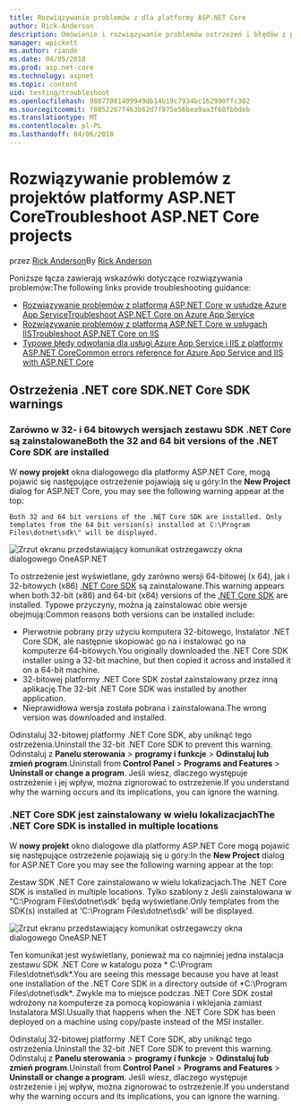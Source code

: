 ```yaml
---
title: Rozwiązywanie problemów z dla platformy ASP.NET Core
author: Rick-Anderson
description: Omówienie i rozwiązywanie problemów ostrzeżeń i błędów z projektów platformy ASP.NET Core.
manager: wpickett
ms.author: riande
ms.date: 04/05/2018
ms.prod: asp.net-core
ms.technology: aspnet
ms.topic: content
uid: testing/troubleshoot
ms.openlocfilehash: 98077081409949db14b19c7934bc162990ffc302
ms.sourcegitcommit: f8852267f463b62d7f975e56bea9aa3f68fbbdeb
ms.translationtype: MT
ms.contentlocale: pl-PL
ms.lasthandoff: 04/06/2018
---
```

# <a name="troubleshoot-aspnet-core-projects"></a><span data-ttu-id="72aa3-103">Rozwiązywanie problemów z projektów platformy ASP.NET Core</span><span class="sxs-lookup"><span data-stu-id="72aa3-103">Troubleshoot ASP.NET Core projects</span></span>

<span data-ttu-id="72aa3-104">przez [Rick Anderson](https://twitter.com/RickAndMSFT)</span><span class="sxs-lookup"><span data-stu-id="72aa3-104">By [Rick Anderson](https://twitter.com/RickAndMSFT)</span></span>

<span data-ttu-id="72aa3-105">Poniższe łącza zawierają wskazówki dotyczące rozwiązywania problemów:</span><span class="sxs-lookup"><span data-stu-id="72aa3-105">The following links provide troubleshooting guidance:</span></span>

* [<span data-ttu-id="72aa3-106">Rozwiązywanie problemów z platformą ASP.NET Core w usłudze Azure App Service</span><span class="sxs-lookup"><span data-stu-id="72aa3-106">Troubleshoot ASP.NET Core on Azure App Service</span></span>](xref:host-and-deploy/azure-apps/troubleshoot)
* [<span data-ttu-id="72aa3-107">Rozwiązywanie problemów z platformą ASP.NET Core w usługach IIS</span><span class="sxs-lookup"><span data-stu-id="72aa3-107">Troubleshoot ASP.NET Core on IIS</span></span>](xref:host-and-deploy/iis/troubleshoot)
* [<span data-ttu-id="72aa3-108">Typowe błędy odwołania dla usługi Azure App Service i IIS z platformy ASP.NET Core</span><span class="sxs-lookup"><span data-stu-id="72aa3-108">Common errors reference for Azure App Service and IIS with ASP.NET Core</span></span>](xref:host-and-deploy/azure-iis-errors-reference)

<a name="sdk"></a>
## <a name="net-core-sdk-warnings"></a><span data-ttu-id="72aa3-109">Ostrzeżenia .NET core SDK</span><span class="sxs-lookup"><span data-stu-id="72aa3-109">.NET Core SDK warnings</span></span>

### <a name="both-the-32-and-64-bit-versions-of-the-net-core-sdk-are-installed"></a><span data-ttu-id="72aa3-110">Zarówno w 32- i 64 bitowych wersjach zestawu SDK .NET Core są zainstalowane</span><span class="sxs-lookup"><span data-stu-id="72aa3-110">Both the 32 and 64 bit versions of the .NET Core SDK are installed</span></span>
<span data-ttu-id="72aa3-111">W **nowy projekt** okna dialogowego dla platformy ASP.NET Core, mogą pojawić się następujące ostrzeżenie pojawiają się u góry:</span><span class="sxs-lookup"><span data-stu-id="72aa3-111">In the **New Project** dialog for ASP.NET Core, you may see the following warning appear at the top:</span></span> 

    Both 32 and 64 bit versions of the .NET Core SDK are installed. Only templates from the 64 bit version(s) installed at C:\Program Files\dotnet\sdk\" will be displayed.

![Zrzut ekranu przedstawiający komunikat ostrzegawczy okna dialogowego OneASP.NET](troubleshoot/_static/both32and64bit.png)

<span data-ttu-id="72aa3-113">To ostrzeżenie jest wyświetlane, gdy zarówno wersji 64-bitowej (x 64), jak i 32-bitowych (x86) [.NET Core SDK](https://www.microsoft.com/net/download/all) są zainstalowane.</span><span class="sxs-lookup"><span data-stu-id="72aa3-113">This warning appears when both 32-bit (x86) and 64-bit (x64) versions of the [.NET Core SDK](https://www.microsoft.com/net/download/all) are installed.</span></span> <span data-ttu-id="72aa3-114">Typowe przyczyny, można ją zainstalować obie wersje obejmują:</span><span class="sxs-lookup"><span data-stu-id="72aa3-114">Common reasons both versions can be installed include:</span></span>

* <span data-ttu-id="72aa3-115">Pierwotnie pobrany przy użyciu komputera 32-bitowego, Instalator .NET Core SDK, ale następnie skopiować go na i instalować go na komputerze 64-bitowych.</span><span class="sxs-lookup"><span data-stu-id="72aa3-115">You originally downloaded the .NET Core SDK installer using a 32-bit machine, but then copied it across and installed it on a 64-bit machine.</span></span> 
* <span data-ttu-id="72aa3-116">32-bitowej platformy .NET Core SDK został zainstalowany przez inną aplikację.</span><span class="sxs-lookup"><span data-stu-id="72aa3-116">The 32-bit .NET Core SDK was installed by another application.</span></span>
* <span data-ttu-id="72aa3-117">Nieprawidłowa wersja została pobrana i zainstalowana.</span><span class="sxs-lookup"><span data-stu-id="72aa3-117">The wrong version was downloaded and installed.</span></span>

<span data-ttu-id="72aa3-118">Odinstaluj 32-bitowej platformy .NET Core SDK, aby uniknąć tego ostrzeżenia.</span><span class="sxs-lookup"><span data-stu-id="72aa3-118">Uninstall the 32-bit .NET Core SDK to prevent this warning.</span></span> <span data-ttu-id="72aa3-119">Odinstaluj z **Panelu sterowania** > **programy i funkcje** > **Odinstaluj lub zmień program**.</span><span class="sxs-lookup"><span data-stu-id="72aa3-119">Uninstall from **Control Panel** > **Programs and Features** > **Uninstall or change a program**.</span></span> <span data-ttu-id="72aa3-120">Jeśli wiesz, dlaczego występuje ostrzeżenie i jej wpływ, można zignorować to ostrzeżenie.</span><span class="sxs-lookup"><span data-stu-id="72aa3-120">If you understand why the warning occurs and its implications, you can ignore the warning.</span></span>

### <a name="the-net-core-sdk-is-installed-in-multiple-locations"></a><span data-ttu-id="72aa3-121">.NET Core SDK jest zainstalowany w wielu lokalizacjach</span><span class="sxs-lookup"><span data-stu-id="72aa3-121">The .NET Core SDK is installed in multiple locations</span></span>
<span data-ttu-id="72aa3-122">W **nowy projekt** okno dialogowe dla platformy ASP.NET Core mogą pojawić się następujące ostrzeżenie pojawiają się u góry:</span><span class="sxs-lookup"><span data-stu-id="72aa3-122">In the **New Project** dialog for ASP.NET Core you may see the following warning appear at the top:</span></span> 

 <span data-ttu-id="72aa3-123">Zestaw SDK .NET Core zainstalowano w wielu lokalizacjach.</span><span class="sxs-lookup"><span data-stu-id="72aa3-123">The .NET Core SDK is installed in multiple locations.</span></span> <span data-ttu-id="72aa3-124">Tylko szablony z Jeśli zainstalowana w "C:\Program Files\dotnet\sdk\' będą wyświetlane.</span><span class="sxs-lookup"><span data-stu-id="72aa3-124">Only templates from the SDK(s) installed at 'C:\Program Files\dotnet\sdk\' will be displayed.</span></span>

![Zrzut ekranu przedstawiający komunikat ostrzegawczy okna dialogowego OneASP.NET](troubleshoot/_static/multiplelocations.png)

<span data-ttu-id="72aa3-126">Ten komunikat jest wyświetlany, ponieważ ma co najmniej jedna instalacja zestawu SDK .NET Core w katalogu poza * C:\Program Files\dotnet\sdk\*.</span><span class="sxs-lookup"><span data-stu-id="72aa3-126">You are seeing this message because you have at least one installation of the .NET Core SDK in a directory outside of *C:\Program Files\dotnet\sdk\*.</span></span> <span data-ttu-id="72aa3-127">Zwykle ma to miejsce podczas .NET Core SDK został wdrożony na komputerze za pomocą kopiowania i wklejania zamiast Instalatora MSI.</span><span class="sxs-lookup"><span data-stu-id="72aa3-127">Usually that happens when the .NET Core SDK has been deployed on a machine using copy/paste instead of the MSI installer.</span></span>

<span data-ttu-id="72aa3-128">Odinstaluj 32-bitowej platformy .NET Core SDK, aby uniknąć tego ostrzeżenia.</span><span class="sxs-lookup"><span data-stu-id="72aa3-128">Uninstall the 32-bit .NET Core SDK to prevent this warning.</span></span> <span data-ttu-id="72aa3-129">Odinstaluj z **Panelu sterowania** > **programy i funkcje** > **Odinstaluj lub zmień program**.</span><span class="sxs-lookup"><span data-stu-id="72aa3-129">Uninstall from **Control Panel** > **Programs and Features** > **Uninstall or change a program**.</span></span> <span data-ttu-id="72aa3-130">Jeśli wiesz, dlaczego występuje ostrzeżenie i jej wpływ, można zignorować to ostrzeżenie.</span><span class="sxs-lookup"><span data-stu-id="72aa3-130">If you understand why the warning occurs and its implications, you can ignore the warning.</span></span>
